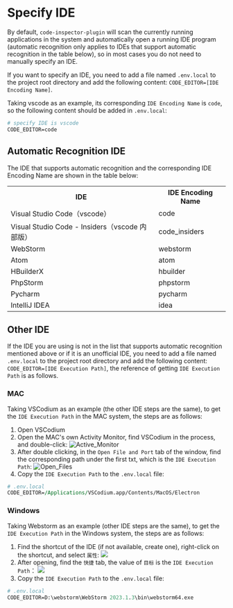 # Specify IDE

By default, `code-inspector-plugin` will scan the currently running applications in the system and automatically open a running IDE program (automatic recognition only applies to IDEs that support automatic recognition in the table below), so in most cases you do not need to manually specify an IDE.

If you want to specify an IDE, you need to add a file named `.env.local` to the project root directory and add the following content: `CODE_EDITOR=[IDE Encoding Name]`.

Taking vscode as an example, its corresponding `IDE Encoding Name` is `code`, so the following content should be added in `.env.local`:

```perl
# specify IDE is vscode
CODE_EDITOR=code
```

## Automatic Recognition IDE

The IDE that supports automatic recognition and the corresponding IDE Encoding Name are shown in the table below:

<table>
    <tr>
        <th>IDE</th>
        <th>IDE Encoding Name</th>
    </tr>
    <tr>
        <td>Visual Studio Code（vscode）</td>
        <td>code</td>
    </tr>
    <tr>
        <td>Visual Studio Code - Insiders（vscode 内部版）</td>
        <td>code_insiders</td>
    </tr>
    <tr>
        <td>WebStorm</td>
        <td>webstorm</td>
    </tr>
    <tr>
        <td>Atom</td>
        <td>atom</td>
    </tr>
    <tr>
        <td>HBuilderX</td>
        <td>hbuilder</td>
    </tr>
    <tr>
        <td>PhpStorm</td>
        <td>phpstorm</td>
    </tr>
    <tr>
        <td>Pycharm</td>
        <td>pycharm</td>
    </tr>
    <tr>
        <td>IntelliJ IDEA</td>
        <td>idea</td>
    </tr>
</table>

## Other IDE

If the IDE you are using is not in the list that supports automatic recognition mentioned above or if it is an unofficial IDE, you need to add a file named `.env.local` to the project root directory and add the following content: `CODE_EDITOR=[IDE Execution Path]`, the reference of getting `IDE Execution Path` is as follows.

### MAC

Taking VSCodium as an example (the other IDE steps are the same), to get the `IDE Execution Path` in the MAC system, the steps are as follows:

1. Open VSCodium
2. Open the MAC's own Activity Monitor, find VSCodium in the process, and double-click:
   ![Active_Monitor](https://github.com/zh-lx/code-inspector/assets/73059627/17d65dc1-82ff-439f-aeba-8e3056cd2a1b)
3. After double clicking, in the `Open File and Port` tab of the window, find the corresponding path under the first txt, which is the `IDE Execution Path`:
   ![Open_Files](https://github.com/zh-lx/code-inspector/assets/73059627/f27a61f4-1c57-4687-83c7-6078533d62b4)
4. Copy the `IDE Execution Path` to the `.env.local` file:

```perl
# .env.local
CODE_EDITOR=/Applications/VSCodium.app/Contents/MacOS/Electron
```

### Windows

Taking Webstorm as an example (other IDE steps are the same), to get the `IDE Execution Path` in the Windows system, the steps are as follows:

1. Find the shortcut of the IDE (if not available, create one), right-click on the shortcut, and select `属性`:
   <img src="https://github.com/zh-lx/code-inspector/assets/73059627/6db6899f-fec5-474a-bffb-de8a394df777" style="max-width: 400px" />
2. After opening, find the `快捷` tab, the value of `目标` is the `IDE Execution Path`：
   <img src="https://github.com/zh-lx/code-inspector/assets/73059627/f5067697-a246-4566-a530-ca83f9803bf5" style="max-width: 400px" />
3. Copy the `IDE Execution Path` to the `.env.local` file:

```perl
# .env.local
CODE_EDITOR=D:\webstorm\WebStorm 2023.1.3\bin\webstorm64.exe
```
